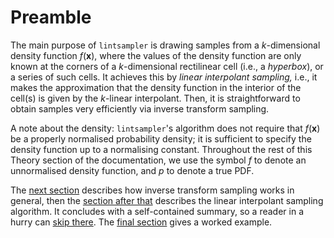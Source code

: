 # Preamble

The main purpose of `lintsampler` is drawing samples from a $k$-dimensional density function $f(\mathbf{x})$, where the values of the density function are only known at the corners of a $k$-dimensional rectilinear cell (i.e., a *hyperbox*), or a series of such cells. It achieves this by *linear interpolant sampling,* i.e., it makes the approximation that the density function in the interior of the cell(s) is given by the $k$-linear interpolant. Then, it is straightforward to obtain samples very efficiently via inverse transform sampling.

A note about the density: `lintsampler`'s algorithm does not require that $f(\mathbf{x})$ be a properly normalised probability density; it is sufficient to specify the density function up to a normalising constant. Throughout the rest of this Theory section of the documentation, we use the symbol $f$ to denote an unnormalised density function, and $p$ to denote a true PDF.

The [next section](./inverse_sampling) describes how inverse transform sampling works in general, then the [section after that](./linear_interpolant) describes the linear interpolant sampling algorithm. It concludes with a self-contained summary, so a reader in a hurry can [skip there](./linear_interpolant.md#summary). The [final section](./worked_example.md) gives a worked example.

